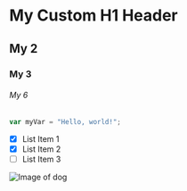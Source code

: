 # My Custom H1 Header

## My 2

### My 3

###### My 6

``` javascript
var myVar = "Hello, world!";
```

- [x] List Item 1
- [x] List Item 2
- [ ] List Item 3

![Image of dog](https://i.natgeofe.com/n/4f5aaece-3300-41a4-b2a8-ed2708a0a27c/domestic-dog_thumb_square.jpg)

